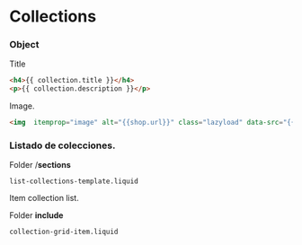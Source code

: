 # Collections

### Object
Title
```html
<h4>{{ collection.title }}</h4>
<p>{{ collection.description }}</p>
```

Image.
```html
<img  itemprop="image" alt="{{shop.url}}" class="lazyload" data-src="{{ collection.image | img_url: '800x800' }}">
```
 
### Listado de colecciones.
Folder /**sections**
```
list-collections-template.liquid
```

Item collection list.

Folder **include**
```
collection-grid-item.liquid
```

